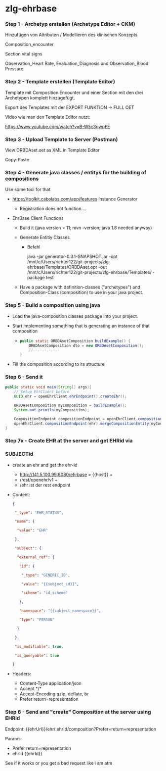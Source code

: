 # zlg-ehrbase

### Step 1 - Archetyp erstellen (Archetype Editor + CKM)

Hinzufügen von Attributen / Modellieren des klinischen Konzepts

Composition_encounter

Section vital signs

Observation_Heart Rate, Evaluation_Diagnosis und   Observation_Blood Pressure



### Step 2 - Template erstellen (Template Editor)

Template mit Composition Encounter und einer Section mit den drei Archetypen komplett hinzugefügt.

Export des Templates mit der EXPORT FUNKTION -> FULL OET

Video wie man den Template Editor nutzt: 

https://www.youtube.com/watch?v=B-W5c3qwpFE



### Step 3 - Upload Template to Server (Postman)

View ORBDAset.oet as XML in Template Editor

Copy-Paste



### Step 4 - Generate java classes / entitys for the building of compositions

Use some tool for that

- https://toolkit.cabolabs.com/app/features   Instance Generator

  - Registration does not function....

- EhrBase Client Functions

  - Build it (java version = 11; mvn -version; java 1.8 needed anyway)

  - Generate Entitiy Classes

    - Befehl

      java -jar generator-0.3.1-SNAPSHOT.jar -opt /mnt/c/Users/richter122/git-projects/zlg-ehrbase/Templates/ORBDAset.opt -out /mnt/c/Users/richter122/git-projects/zlg-ehrbase/Templates/ -package test

  - Have a package with definition-classes ("archetypes") and Composition-Class (composition) to use in your java project.

### Step 5 - Build a composition using java

- Load the java-composition classes package into your project.

- Start implementing something that is generating an instance of that composition

  - ```java
    public static ORBDAsetComposition buildExample() {
        ORBDAsetComposition dto = new ORBDAsetComposition();
    	//.-.-.-.-.-.-
    }
    ```

- Fill the composition according to its structure

### Step 6 - Send it

```java
public static void main(String[] args){
    // Setup EhrClient before
    UUID ehr = openEhrClient.ehrEndpoint().createEhr();

    ORBDAsetComposition myComposition = buildExample();
    System.out.println(myComposition);

    CompositionEndpoint compositionEndpoint = openEhrClient.compositionEndpoint(ehr);
    openEhrClient.compositionEndpoint(ehr).mergeCompositionEntity(myComposition);
}
```

### Step 7x - Create EHR at the server and get EHRid via 

### SUBJECTid

- create an ehr and get the ehr-id

  - http://141.5.100.99:8080/ehrbase = {{host}} +
  - /rest/openehr/v1                                                +
  - /ehr                                              ist der rest endpoint

- Content:

  ```json
  {
  
   "_type": "EHR_STATUS",
  
   "name": {
  
    "value": "EHR"
  
   },
  
   "subject": {
  
    "external_ref": {
  
     "id": {
  
  ​    "_type": "GENERIC_ID",
  
  ​    "value": "{{subject_id}}",
  
  ​    "scheme": "id_scheme"
  
     },
  
     "namespace": "{{subject_namespace}}",
  
     "type": "PERSON"
  
    }
  
   },
  
   "is_modifiable": true,
  
   "is_queryable": true
  
  }
  ```

  

- Headers:

  - Content-Type   application/json
  - Accept       \*/*
  - Accept-Encoding      gzip, deflate, br
  - Prefer     return=representation



### Step 6 - Send and "create" Composition at the server using EHRid

Endpoint: {{ehrUrl}}/ehr/:ehrId/composition?Prefer=return=representation

Params: 

- Prefer              return=representation
- ehrId                {{ehrId}}

See if it works or you get a bad request like i am atm